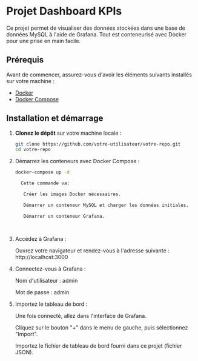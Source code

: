 # Projet Dashboard KPIs

Ce projet permet de visualiser des données stockées dans une base de données MySQL à l'aide de Grafana. Tout est conteneurisé avec Docker pour une prise en main facile.

## Prérequis

Avant de commencer, assurez-vous d'avoir les éléments suivants installés sur votre machine :

- [Docker](https://docs.docker.com/get-docker/)
- [Docker Compose](https://docs.docker.com/compose/install/)

## Installation et démarrage

1. **Clonez le dépôt** sur votre machine locale :

   ```bash
   git clone https://github.com/votre-utilisateur/votre-repo.git
   cd votre-repo

2. Démarrez les conteneurs avec Docker Compose :
   ```bash
   docker-compose up -d

     Cette commande va:
   
      Créer les images Docker nécessaires.
   
      Démarrer un conteneur MySQL et charger les données initiales.
   
      Démarrer un conteneur Grafana.

    
3. Accédez à Grafana :

     Ouvrez votre navigateur et rendez-vous à l'adresse suivante : http://localhost:3000


4. Connectez-vous à Grafana :

    Nom d'utilisateur : admin

    Mot de passe : admin

5. Importez le tableau de bord :

    Une fois connecté, allez dans l'interface de Grafana.

    Cliquez sur le bouton "+" dans le menu de gauche, puis sélectionnez "Import".

    Importez le fichier de tableau de bord fourni dans ce projet (fichier JSON).
